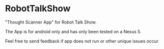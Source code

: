 RobotTalkShow
=============

"Thought Scanner App" for Robot Talk Show.

The App is for android only and has only been tested on a Nexus 5.

Feel free to send feedback if app does not run or other unique issues occur.
